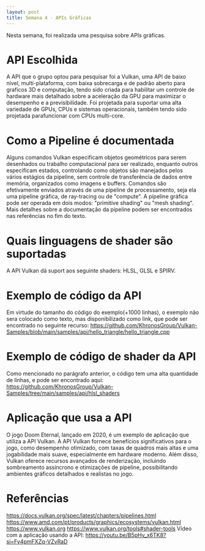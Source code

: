 ```yaml
---
layout: post
title: Semana 4 - APIs Gráficas
---
```


Nesta semana, foi realizada uma pesquisa sobre APIs gráficas.

# API Escolhida

A API que o grupo optou para pesquisar foi a Vulkan, uma API de baixo nível, multi-plataforma, com baixa sobrecarga e de padrão aberto para graficos 3D e computação, tendo sido criada para habilitar um
controle de hardware mais detalhado sobre a aceleração da GPU para maximizar o desempenho e a previsibilidade. 
Foi projetada para suportar uma alta variedade de GPUs, CPUs e sistemas operacionais, também tendo sido projetada parafuncionar com CPUs multi-core.

# Como a Pipeline é documentada

Alguns comandos Vulkan especificam objetos geométricos para serem desenhados ou trabalho computacional para ser realizado, enquanto outros especificam estados, controlando como objetos são manejados pelos
vários estágios da pipeline, sem controle de transferência de dados entre memória, organizados como imagens e buffers. Comandos são efetivamente enviados através de uma pipeline de processamento, seja ela uma 
pipeline gráfica, de ray-tracing ou de "compute". A pipeline gráfica pode ser operada em dois modos: "primitive shading" ou "mesh shading". Mais detalhes sobre a documentação da pipeline podem ser encontrados
nas referências no fim do texto.

# Quais linguagens de shader são suportadas

A API Vulkan dá suport aos seguinte shaders: HLSL, GLSL e SPIRV.

# Exemplo de código da API

Em virtude do tamanho do código do exemplo(+1000 linhas), o exemplo não sera colocado como texto, mas disponibilizado como link, que pode ser encontrado no seguinte recurso:
https://github.com/KhronosGroup/Vulkan-Samples/blob/main/samples/api/hello_triangle/hello_triangle.cpp

# Exemplo de código de shader da API

Como mencionado no parágrafo anterior, o código tem uma alta quantidade de linhas, e pode ser encontrado aqui: https://github.com/KhronosGroup/Vulkan-Samples/tree/main/samples/api/hlsl_shaders

# Aplicação que usa a API

O jogo Doom Eternal, lançado em 2020, é um exemplo de aplicação que utiliza a API Vulkan. A API Vulkan fornece benefícios significativos para o jogo, como desempenho otimizado, com taxas de quadros mais 
altas e uma jogabilidade mais suave, especialmente em hardware moderno. Além disso, Vulkan oferece recursos avançados de renderização, incluindo sombreamento assíncrono e otimizações de pipeline, 
possibilitando ambientes gráficos detalhados e realistas no jogo.

# Referências
https://docs.vulkan.org/spec/latest/chapters/pipelines.html
https://www.amd.com/pt/products/graphics/ecosystems/vulkan.html
https://www.vulkan.org
https://www.vulkan.org/tools#shader-tools
Vídeo com a aplicação usando a API: https://youtu.be/B5pHy_x6TK8?si=Fy4pmFXZq-VZvRaD
